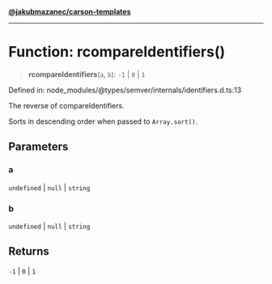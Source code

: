 [**@jakubmazanec/carson-templates**](../../../../README.md)

---

# Function: rcompareIdentifiers()

> **rcompareIdentifiers**(`a`, `b`): `-1` \| `0` \| `1`

Defined in: node_modules/@types/semver/internals/identifiers.d.ts:13

The reverse of compareIdentifiers.

Sorts in descending order when passed to `Array.sort()`.

## Parameters

### a

`undefined` | `null` | `string`

### b

`undefined` | `null` | `string`

## Returns

`-1` \| `0` \| `1`
